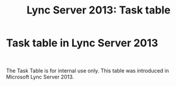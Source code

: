 ﻿---
title: 'Lync Server 2013: Task table'
TOCTitle: Task table
ms:assetid: a09858b6-d2cd-4d0c-87ef-37aacf733718
ms:mtpsurl: https://technet.microsoft.com/en-us/library/JJ205139(v=OCS.15)
ms:contentKeyID: 48185010
ms.date: 07/23/2014
mtps_version: v=OCS.15
---

# Task table in Lync Server 2013

 


The Task Table is for internal use only. This table was introduced in Microsoft Lync Server 2013.

